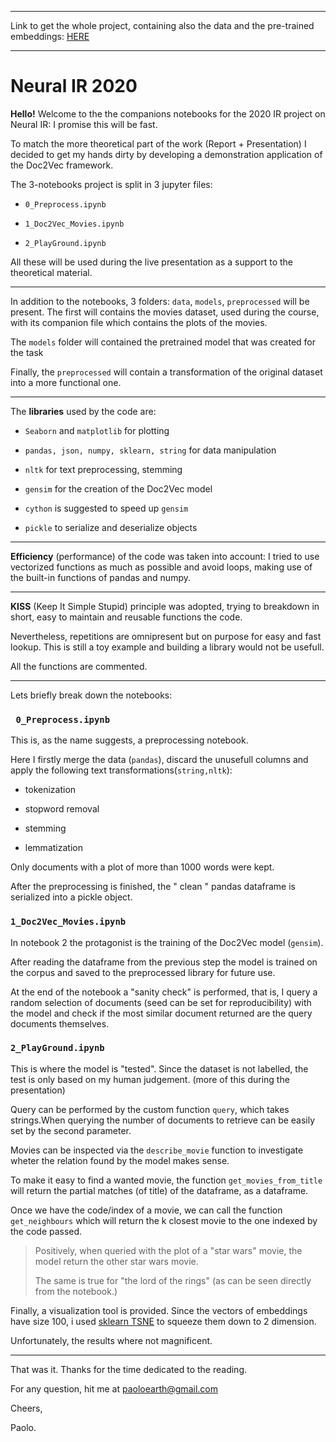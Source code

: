 

---

Link to get the whole project, containing also the data and the pre-trained embeddings: [HERE]( https://drive.google.com/file/d/17E9fIbZPk7zkwopqEt47g7fDJ4H2fVz7/view?usp=sharing)

---



# Neural IR 2020

**Hello!** Welcome to the the companions notebooks for the 2020 IR project on Neural IR: I  promise this will be fast.

To match the more theoretical part of the work (Report + Presentation) I decided to get my hands dirty by developing a demonstration application of the Doc2Vec framework.

The  3-notebooks project is split in 3 jupyter files:

- `0_Preprocess.ipynb`

- `1_Doc2Vec_Movies.ipynb`

- `2_PlayGround.ipynb`

All these will be used during the live presentation as a support to the theoretical material.

---

In addition to the notebooks, 3 folders: `data`, `models`, `preprocessed` will be present. The first will contains the movies dataset, used during the course, with its companion file which contains the plots of the movies. 

The `models` folder will contained the pretrained model that was created for the task

Finally, the `preprocessed` will contain a transformation of the original dataset into a more functional one.

---

The **libraries** used  by the code are:

- `Seaborn` and `matplotlib` for plotting

- `pandas, json, numpy, sklearn, string` for data manipulation

- `nltk` for text preprocessing, stemming

- `gensim` for the creation of the Doc2Vec model

- `cython` is suggested to speed up `gensim`

- `pickle` to serialize and deserialize objects

---

**Efficiency** (performance) of the code was taken into account: I tried to use vectorized functions as much as possible and avoid loops, making use of the built-in functions of pandas and numpy.

---

**KISS** (Keep It Simple Stupid) principle was adopted, trying to breakdown in short, easy to maintain and reusable functions the code.

Nevertheless, repetitions  are omnipresent but on purpose for easy and fast lookup. This is still a toy example and building a library would not  be usefull. 

All the functions are commented.

---

Lets briefly break down the notebooks:

### ` 0_Preprocess.ipynb`

This is, as the name suggests, a preprocessing notebook.

Here I firstly merge the data (`pandas`), discard the unusefull columns and apply the following text transformations(`string,nltk`):

- tokenization

- stopword removal

- stemming

- lemmatization

Only documents with a plot of more than 1000 words were kept.

After the preprocessing is finished, the " clean "  pandas dataframe is serialized into a pickle object.

### `1_Doc2Vec_Movies.ipynb`

In notebook 2 the protagonist is the training of the Doc2Vec model (`gensim`).

After reading the dataframe from the previous step the model is trained on the corpus and saved to the preprocessed library for future use.

At the end of the notebook a "sanity check" is performed, that is, I query a random selection of documents (seed can be set for reproducibility) with the model and check if the most similar document returned are the query documents themselves.

### `2_PlayGround.ipynb`

This is where the model is "tested". Since the dataset is not labelled, the test is only based on my human judgement.  (more of this during the presentation)

Query can be performed by the custom function `query`, which takes strings.When querying the number of documents to retrieve can be easily set by the second parameter.

Movies can be inspected via the `describe_movie` function to investigate wheter the relation found by the model makes sense.

To make it easy to find a wanted movie, the function `get_movies_from_title` will return the  partial matches (of title) of the dataframe, as a dataframe.

Once we have the code/index of a movie, we can call the function `get_neighbours` which will return the k closest movie to the one indexed by the code passed.

> Positively, when queried with the plot of a "star wars"  movie, the model return the other star wars movie.
> 
> The same is true for "the lord of the rings" (as can be seen directly from the notebook.)

Finally, a visualization tool is provided. Since the vectors of embeddings have size 100, i used  [sklearn TSNE](https://scikit-learn.org/stable/modules/generated/sklearn.manifold.TSNE.html) to squeeze them down to 2 dimension. 

Unfortunately, the results where not magnificent. 

---

That was it. Thanks for the time dedicated to the reading.

For any question, hit me at paoloearth@gmail.com

Cheers,

Paolo.
